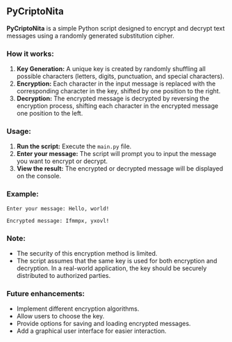 ## PyCriptoNita

**PyCriptoNita** is a simple Python script designed to encrypt and decrypt text messages using a randomly generated substitution cipher. 

### How it works:
1. **Key Generation:** A unique key is created by randomly shuffling all possible characters (letters, digits, punctuation, and special characters).
2. **Encryption:** Each character in the input message is replaced with the corresponding character in the key, shifted by one position to the right.
3. **Decryption:** The encrypted message is decrypted by reversing the encryption process, shifting each character in the encrypted message one position to the left.

### Usage:
1. **Run the script:** Execute the `main.py` file.
2. **Enter your message:** The script will prompt you to input the message you want to encrypt or decrypt.
3. **View the result:** The encrypted or decrypted message will be displayed on the console.

### Example:
```
Enter your message: Hello, world!

Encrypted message: Ifmmpx, yxovl!
```

### Note:
- The security of this encryption method is limited.
- The script assumes that the same key is used for both encryption and decryption. In a real-world application, the key should be securely distributed to authorized parties.

### Future enhancements:
- Implement different encryption algorithms.
- Allow users to choose the key.
- Provide options for saving and loading encrypted messages.
- Add a graphical user interface for easier interaction.